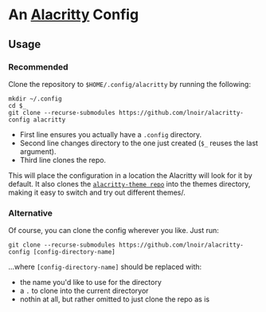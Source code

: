 # An [Alacritty](https://github.com/alacritty/alacritty) Config

## Usage

### Recommended

Clone the repository to `$HOME/.config/alacritty` by running the following:
```
mkdir ~/.config
cd $_
git clone --recurse-submodules https://github.com/lnoir/alacritty-config alacritty
```
- First line ensures you actually have a `.config` directory.
- Second line changes directory to the one just created (`$_` reuses the last argument).
- Third line clones the repo.

This will place the configuration in a location the Alacritty will look for it by default. It also clones the [`alacritty-theme repo`](https://github.com/alacritty/alacritty-theme) into the themes directory, making it easy to switch and try out different themes/.

### Alternative

Of course, you can clone the config wherever you like. Just run:
```
git clone --recurse-submodules https://github.com/lnoir/alacritty-config [config-directory-name]
```

...where `[config-directory-name]` should be replaced with:
- the name you'd like to use for the directory
- a `.` to clone into the current directoryor
- nothin at all, but rather omitted to just clone the repo as is


